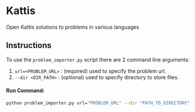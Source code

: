 # Kattis

Open Kattis solutions to problems in various languages

## Instructions

To use the `problem_importer.py` script there are 2 command line arguments:

1. `url=<PROBLEM_URL>` : (required) used to specify the problem url.
2. `--dir <DIR_PATH>` : (optional) used to specify directory to store files.

#### Run Command:

```bash
python problem_importer.py url="PROBLEM_URL" --dir "PATH_TO_DIRECTORY"
```
